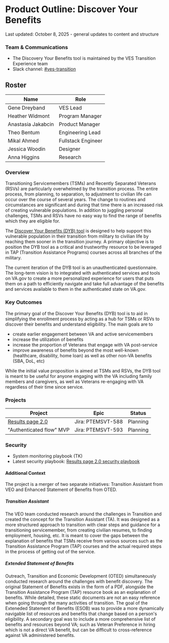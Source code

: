 # Product Outline: Discover Your Benefits
Last updated: October 8, 2025 - general updates to content and structure

### Team & Communications
- The Discovery Your Benefits tool is maintained by the VES Transition Experience team
- Slack channel: [#ves-transition](https://dsva.slack.com/archives/C06C7RS27GD)

## Roster
|Name|Role|
|----|----|
|Gene Dreyband |VES Lead|
|Heather Widmont| Program Manager |
|Anastasia Jakabcin|Product Manager|
| Theo Bentum  | Engineering Lead | 
| Mikal Ahmed | Fullstack Engineer |
|Jessica Woodin|	Designer | 
|Anna Higgins | Research| 
 

### Overview
Transitioning Servicemembers (TSMs) and Recently Separated Veterans (RSVs) are particularly overwhelmed by the transition process. The entire process, from planning, to separation, to adjustment to civilian life can occur over the course of several years. The change to routines and circumstances are significant and during that time there is an increased risk of creating vulnerable populations. In addition to juggling personal challenges, TSMs and RSVs have no easy way to find the range of benefits which they are eligible for. 

The [Discover Your Benefits (DYB) tool](https://www.va.gov/discover-your-benefits/introduction) is designed to help support this vulnerable population in their transition from military to civilian life by reaching them sooner in the transition journey. A primary objective is to position the DYB tool as a critical and trustworthy resource to be leveraged in TAP (Transition Assistance Programs) courses across all branches of the military.

The current iteration of the DYB tool is an unauthenticated questionnaire. The long-term vision is to integrated with authenticated services and tools on VA.gov to create a more personalized experience for users that puts them on a path to efficiently navigate and take full advantage of the benefits and services available to them in the authenticated state on VA.gov.

### Key Outcomes
The primary goal of the Discover Your Benefits (DYB) tool is to aid in simplifying the enrollment process by acting as a hub for TSMs or RSVs to discover their benefits and understand eligibility. The main goals are to 
- create earlier engagement between VA and active servicemembers
- increase the utilization of benefits
- increase the proportion of Veterans that engage with VA post-service
- improve awareness of benefits beyond the most well-known (healthcare, disability, home loan) as well as other non-VA benefits (SBA, DoL, etc)

While the initial value proposition is aimed at TSMs and RSVs, the DYB tool is meant to be useful for anyone engaging with the VA including family members and caregivers, as well as Veterans re-engaging with VA regardless of their time since service.

### Projects

|Project|Epic|Status|
|----|----|---|
|[Results page 2.0](https://github.com/department-of-veterans-affairs/va.gov-team/blob/master/products/vet-transition-support/results-page-2.0/README.md) | Jira: PTEMSVT-588  | Planning |
| "Authenticated flow" MVP | Jira: PTEMSVT-593 | Planning|


### Security
- System monitoring playbook (TK)
- Latest security playbook: [Results page 2.0 security playbook](https://github.com/department-of-veterans-affairs/va.gov-team/blob/master/products/vet-transition-support/results-page-2.0/launch-materials/results-pg-2.0-security-playbook.md)

#### Additional Context
The project is a merger of two separate initiatives: Transition Assistant from VEO and Enhanced Statement of Benefits from OTED.

##### Transition Assistant
The VEO team conducted research around the challenges in Transition and created the concept for the Transition Assistant (TA). It was designed as a more structured approach to transition with clear steps and guidance for a transitioning servicemember, from creating civilian resumes, to finding employment, housing, etc. It is meant to cover the gaps between the explanation of benefits that TSMs receive from various sources such as the Transition Assistance Program (TAP) courses and the actual required steps in the process of getting out of the service.

##### Extended Statement of Benefits
Outreach, Transition and Economic Development (OTED) simultaneously conducted research around the challenges with benefit discovery. The original Statement of Benefits exists in the form of a PDF, alongside the Transition Assistance Program (TAP) resource book as an explanation of benefits. While detailed, these static documents are not an easy reference when going through the many activities of transition. The goal of the Exteneded Statement of Benefits (ESOB) was to provide a more dynamically navigable list of resources and benefits that change based on a person's eligibility. A secondary goal was to include a more comprehensive list of benefits and resources beyond VA; such as Veteran Preference in hiring which is not a direct VA benefit, but can be difficult to cross-reference against VA administered benefits.

 

